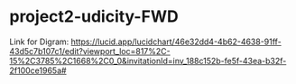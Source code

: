 # project2-udicity-FWD

Link for Digram: https://lucid.app/lucidchart/46e32dd4-4b62-4638-91ff-43d5c7b107c1/edit?viewport_loc=817%2C-15%2C3785%2C1668%2C0_0&invitationId=inv_188c152b-fe5f-43ea-b32f-2f100ce1965a#

